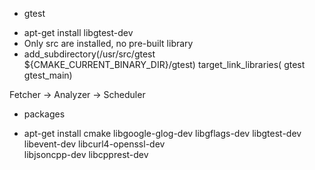 * gtest
- apt-get install libgtest-dev
- Only src are installed, no pre-built library
- add_subdirectory(/usr/src/gtest ${CMAKE_CURRENT_BINARY_DIR}/gtest)
  target_link_libraries(<target> gtest gtest_main)

Fetcher -> Analyzer -> Scheduler

* packages
- apt-get install cmake libgoogle-glog-dev libgflags-dev libgtest-dev \
                  libevent-dev libcurl4-openssl-dev \
                  libjsoncpp-dev libcpprest-dev
